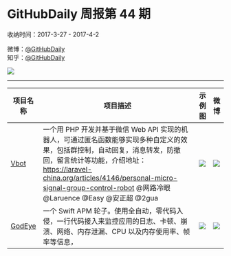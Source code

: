 # GitHubDaily 周报第 44 期

收纳时间：2017-3-27 - 2017-4-2

微博：[@GitHubDaily](https://weibo.com/GitHubDaily)    
知乎：[@GitHubDaily](https://www.zhihu.com/people/githubdaily)

![](https://raw.githubusercontent.com/GitHubDaily/GitHubDaily/master/assets/weixin.png)

---

项目名称 | 项目描述 | 示例图 | 微博
--- | --- | --- | ---
[Vbot](https://github.com/hanson/vbot) | 一个用 PHP 开发并基于微信 Web API 实现的机器人，可通过匿名函数能够实现多种自定义的效果，包括群控制，自动回复，消息转发，防撤回，留言统计等功能，介绍地址：https://laravel-china.org/articles/4146/personal-micro-signal-group-control-robot  @网路冷眼 @Laruence @Easy @安正超 @2gua | ![](http://wx2.sinaimg.cn/large/006fiYtfly1fe4od29u74j30k00zkqbv.jpg) | [![](https://raw.githubusercontent.com/GitHubDaily/GitHubDaily/master/assets/sina_logo.png)](https://weibo.com/5722964389/ECa3FymNY)
[GodEye](https://github.com/zixun/GodEye) | 一个 Swift APM 轮子。使用全自动，零代码入侵，一行代码接入来监控应用的日志、卡顿、崩溃、网络、内存泄漏、CPU 以及内存使用率、帧率等信息， | ![](http://wx1.sinaimg.cn/large/006fiYtfly1fe0k0vcnsaj315o21g7oq.jpg) | [![](https://raw.githubusercontent.com/GitHubDaily/GitHubDaily/master/assets/sina_logo.png)](https://weibo.com/5722964389/EBLwLiWQ4)

